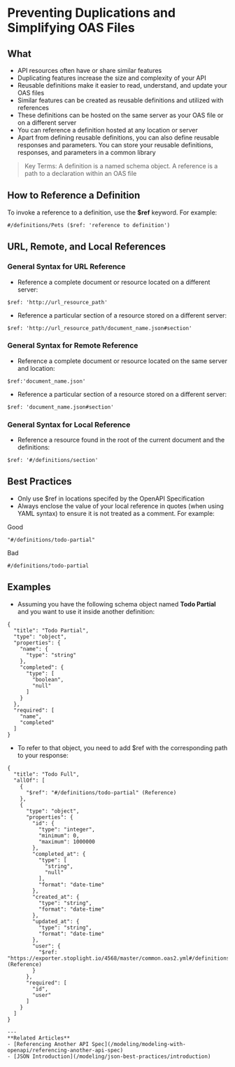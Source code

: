# Preventing Duplications and Simplifying OAS Files 

## What 
- API resources often have or share similar features 
- Duplicating features increase the size and complexity of your API
- Reusable definitions make it easier to read, understand, and update your OAS files
- Similar features can be created as reusable definitions and utilized with references
- These definitions can be hosted on the same server as your OAS file or on a different server 
- You can reference a definition hosted at any location or server 
- Apart from defining reusable definitions, you can also define reusable responses and parameters. You can store your reusable definitions, responses, and parameters in a common library

>Key Terms: A definition is a named schema object. A reference is a path to a declaration within an OAS file

## How to Reference a Definition 
To invoke a reference to a definition, use the **$ref** keyword. For example:
```
#/definitions/Pets ($ref: 'reference to definition')
```

## URL, Remote, and Local References 

### General Syntax for URL Reference
- Reference a complete document or resource located on a different server: 
```
$ref: 'http://url_resource_path'
```
- Reference a particular section of a resource stored on a different server: 
```
$ref: 'http://url_resource_path/document_name.json#section'
```

### General Syntax for Remote Reference
- Reference a complete document or resource located on the same server and location: 
```
$ref:'document_name.json'
```
- Reference a particular section of a resource stored on a different server: 
```
$ref: 'document_name.json#section'
```
### General Syntax for Local Reference
- Reference a resource found in the root of the current document and the definitions:
```
$ref: '#/definitions/section'
```

## Best Practices 
- Only use $ref in locations specifed by the OpenAPI Specification 
- Always enclose the value of your local reference in quotes (when using YAML syntax) to ensure it is not treated as a comment. For example:

Good
```
"#/definitions/todo-partial"
```
Bad 
```
#/definitions/todo-partial
```

## Examples 
- Assuming you have the following schema object named **Todo Partial** and you want to use it inside another definition: 

```
{
  "title": "Todo Partial",
  "type": "object",
  "properties": {
    "name": {
      "type": "string" 
    },
    "completed": {
      "type": [
        "boolean",
        "null"
      ]
    }
  },
  "required": [
    "name",
    "completed"
  ]
}
```
- To refer to that object, you need to add $ref with the corresponding path to your response: 

```
{
  "title": "Todo Full",
  "allOf": [
    {
      "$ref": "#/definitions/todo-partial" (Reference)
    },
    {
      "type": "object",
      "properties": {
        "id": {
          "type": "integer",
          "minimum": 0,
          "maximum": 1000000
        },
        "completed_at": {
          "type": [
            "string",
            "null"
          ],
          "format": "date-time"
        },
        "created_at": {
          "type": "string",
          "format": "date-time"
        },
        "updated_at": {
          "type": "string",
          "format": "date-time"
        },
        "user": {
          "$ref: "https://exporter.stoplight.io/4568/master/common.oas2.yml#/definitions/user" (Reference)
        }
      },
      "required": [
        "id",
        "user"
      ]
    }
  ]
}
    
---
**Related Articles** 
- [Referencing Another API Spec](/modeling/modeling-with-openapi/referencing-another-api-spec)
- [JSON Introduction](/modeling/json-best-practices/introduction)


